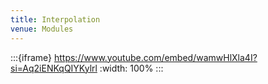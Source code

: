 ```yaml
---
title: Interpolation
venue: Modules
---
```


:::{iframe} https://www.youtube.com/embed/wamwHlXla4I?si=Aq2iENKqQIYKylrl
:width: 100%
:::